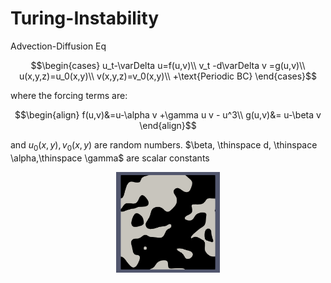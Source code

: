 # Turing-Instability
Advection-Diffusion Eq

$$\begin{cases} u_t-\varDelta u=f(u,v)\\ 
              v_t -d\varDelta v =g(u,v)\\ 
              u(x,y,z)=u_0(x,y)\\ 
              v(x,y,z)=v_0(x,y)\\ 
              +\text{Periodic BC} 
\end{cases}$$

where the forcing terms are:

$$\begin{align}
              f(u,v)&=u-\alpha v +\gamma u v - u^3\\ 
              g(u,v)&= u-\beta v
\end{align}$$

and
$u_0(x,y),v_0(x,y)$ are random numbers. $\beta, \thinspace d, \thinspace \alpha,\thinspace \gamma$ are scalar constants

<p align="center" width="100%">
    <img width="33%" src="media/image_.png">
</p>
